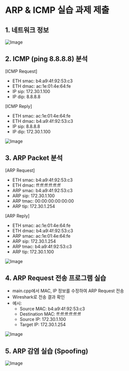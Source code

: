 # ARP & ICMP 실습 과제 제출

## 1. 네트워크 정보

![Image](https://github.com/user-attachments/assets/3a4dde05-ab34-40c5-9495-1d560288c47b)

## 2. ICMP (ping 8.8.8.8) 분석
[ICMP Request]  
- ETH smac: b4:a9:4f:92:53:c3  
- ETH dmac: ac:1e:01:4e:64:fe  
- IP sip: 172.30.1.100  
- IP dip: 8.8.8.8

[ICMP Reply]  
- ETH smac: ac:1e:01:4e:64:fe  
- ETH dmac: b4:a9:4f:92:53:c3  
- IP sip: 8.8.8.8  
- IP dip: 172.30.1.100

![Image](https://github.com/user-attachments/assets/054e6949-4b1e-4332-badd-4c602f0a9836)

## 3. ARP Packet 분석
[ARP Request]  
- ETH smac: b4:a9:4f:92:53:c3  
- ETH dmac: ff:ff:ff:ff:ff:ff  
- ARP smac: b4:a9:4f:92:53:c3  
- ARP sip: 172.30.1.100  
- ARP tmac: 00:00:00:00:00:00  
- ARP tip: 172.30.1.254

[ARP Reply]  
- ETH smac: ac:1e:01:4e:64:fe  
- ETH dmac: b4:a9:4f:92:53:c3  
- ARP smac: ac:1e:01:4e:64:fe  
- ARP sip: 172.30.1.254  
- ARP tmac: b4:a9:4f:92:53:c3  
- ARP tip: 172.30.1.100

![Image](https://github.com/user-attachments/assets/1f244bf8-89f6-40c0-842f-91775f2ab968)

## 4. ARP Request 전송 프로그램 실습

- main.cpp에서 MAC, IP 정보를 수정하여 ARP Request 전송
- Wireshark로 전송 결과 확인
- 예시:
    - Source MAC: b4:a9:4f:92:53:c3
    - Destination MAC: ff:ff:ff:ff:ff:ff
    - Source IP: 172.30.1.100
    - Target IP: 172.30.1.254
  
![Image](https://github.com/user-attachments/assets/efcdc88f-eec7-43f8-8ef8-c309ac0d9204)

## 5.  ARP 감염 실습 (Spoofing)

  
![Image](https://github.com/user-attachments/assets/43b74a46-298e-4e37-a3fb-936a8702110b)
